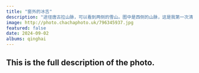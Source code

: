 ```yaml
---
title: "窗外的冰舌"
description: "途径唐古拉山脉，可以看到两侧的雪山。图中是西侧的山脉，这是我第一次清楚的看到冰舌。这冰雪滋养着这片土地，它后面还有一座山峰—各拉丹冬雪山，那便是沱沱河的源头。"
image: http://photo.chachaphoto.uk/796345937.jpg
featured: false
date: 2024-09-02
albums: qinghai
---
```


## This is the full description of the photo.
